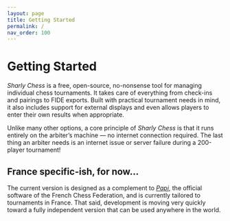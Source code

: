 ```yaml
---
layout: page
title: Getting Started
permalink: /
nav_order: 100
---
```


# Getting Started

_Sharly Chess_ is a free, open-source, no-nonsense tool for managing individual chess tournaments. It takes care of everything from check-ins and pairings to FIDE exports. Built with practical tournament needs in mind, it also includes support for external displays and even allows players to enter their own results when appropriate.

Unlike many other options, a core principle of _Sharly Chess_ is that it runs entirely on the arbiter’s machine — no internet connection required. The last thing an arbiter needs is an internet issue or server failure during a 200-player tournament!

## France specific-ish, for now...

The current version is designed as a complement to _[Papi](https://www.echecs.asso.fr/Actu.aspx?Ref=14287)_, the official software of the French Chess Federation, and is currently tailored to tournaments in France. That said, development is moving very quickly toward a fully independent version that can be used anywhere in the world.
